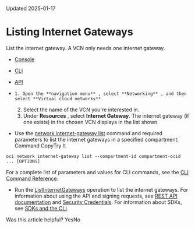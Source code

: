 Updated 2025-01-17
# Listing Internet Gateways
List the internet gateway.
A VCN only needs one internet gateway.
  * [Console](https://docs.oracle.com/en-us/iaas/Content/Network/Tasks/list-ig.htm)
  * [CLI](https://docs.oracle.com/en-us/iaas/Content/Network/Tasks/list-ig.htm)
  * [API](https://docs.oracle.com/en-us/iaas/Content/Network/Tasks/list-ig.htm)


  *     1. Open the **navigation menu** , select **Networking** , and then select **Virtual cloud networks**.
    2. Select the name of the VCN you're interested in.
    3. Under **Resources** , select **Internet Gateway**. 
The internet gateway (if one exists) in the chosen VCN displays in the list shown. 
  * Use the [network internet-gateway list](https://docs.oracle.com/iaas/tools/oci-cli/latest/oci_cli_docs/cmdref/network/internet-gateway/list.html) command and required parameters to list the internet gateways in a specified compartment:
Command
CopyTry It
```
oci network internet-gateway list --compartment-id compartment-ocid ... [OPTIONS]
```

For a complete list of parameters and values for CLI commands, see the [CLI Command Reference](https://docs.oracle.com/iaas/tools/oci-cli/latest).
  * Run the [ListInternetGateways](https://docs.oracle.com/iaas/api/#/en/iaas/latest/InternetGateway/ListInternetGateways) operation to list the internet gateways.
For information about using the API and signing requests, see [REST API documentation](https://docs.oracle.com/iaas/Content/API/Concepts/usingapi.htm) and [Security Credentials](https://docs.oracle.com/iaas/Content/General/Concepts/credentials.htm). For information about SDKs, see [SDKs and the CLI](https://docs.oracle.com/iaas/Content/API/Concepts/sdks.htm).


Was this article helpful?
YesNo

